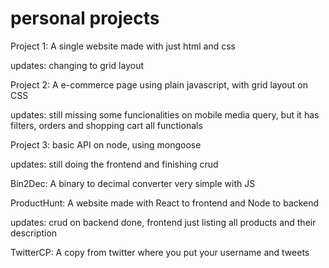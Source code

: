 # personal projects

Project 1: A single website made with just html and css

updates: changing to grid layout

Project 2: A e-commerce page using plain javascript, with grid layout on CSS

updates: still missing some funcionalities on mobile media query, but it has filters, orders and shopping cart all functionals

Project 3: basic API on node, using mongoose

updates: still doing the frontend and finishing crud

Bin2Dec: A binary to decimal converter very simple with JS

ProductHunt: A website made with React to frontend and Node to backend

updates: crud on backend done, frontend just listing all products and their description

TwitterCP: A copy from twitter where you put your username and tweets
